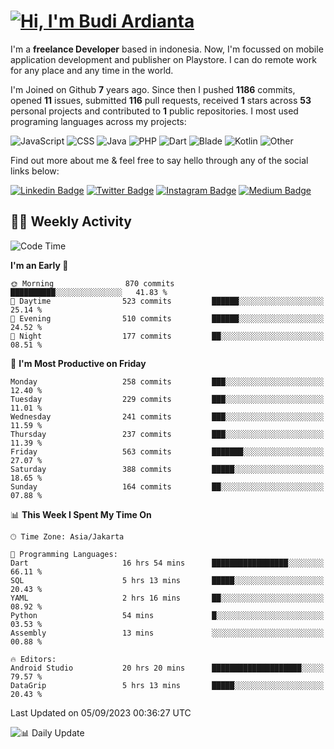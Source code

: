 # [![Hi, I'm Budi Ardianta](https://readme-typing-svg.herokuapp.com?size=24&vCenter=true&lines=%F0%9F%91%8B+Hi%2C+I'm+Budi+Ardianta+;%F0%9F%92%BB+Android+And+Web+Developer+)](https://git.io/typing-svg)

I'm a **freelance Developer** based in indonesia. Now, I'm focussed on mobile application development and publisher on Playstore. I can do remote work for any place and any time in the world.

I'm Joined on Github **7** years ago. Since then I pushed **1186** commits, opened **11** issues, submitted **116** pull requests, received **1** stars across **53** personal projects and contributed to **1** public repositories.
I most used programing languages across my projects:

![JavaScript](https://img.shields.io/badge/-JavaScript-%23f1e05a?style=flat&logo=JavaScript&logoColor=white)
![CSS](https://img.shields.io/badge/-CSS-%23563d7c?style=flat&logo=CSS&logoColor=white)
![Java](https://img.shields.io/badge/-Java-%23b07219?style=flat&logo=Java&logoColor=white)
![PHP](https://img.shields.io/badge/-PHP-%234F5D95?style=flat&logo=PHP&logoColor=white)
![Dart](https://img.shields.io/badge/-Dart-%2300B4AB?style=flat&logo=Dart&logoColor=white)
![Blade](https://img.shields.io/badge/-Blade-%23f7523f?style=flat&logo=Blade&logoColor=white)
![Kotlin](https://img.shields.io/badge/-Kotlin-%23A97BFF?style=flat&logo=Kotlin&logoColor=white)
![Other](https://img.shields.io/badge/-Other-%23ededed?style=flat&logo=Other&logoColor=white)

Find out more about me & feel free to say hello through any of the social links below:

[![Linkedin Badge](https://img.shields.io/badge/-budiardianata-blue?style=flat&logo=Linkedin&logoColor=white&link=https://www.linkedin.com/in/budiardianata/)](https://www.linkedin.com/in/budiardianata/)
[![Twitter Badge](https://img.shields.io/badge/-budiardianata-%231DA1F2.svg?style=flat&logo=twitter&logoColor=white&link=https://www.twitter.com/budiardianata)](https://www.linkedin.com/in/budiardianata/)
[![Instagram Badge](https://img.shields.io/badge/-budiardianata-purple?style=flat&logo=instagram&logoColor=white&link=https://instagram.com/budiardianata/)](https://instagram.com/budiardianata)
[![Medium Badge](https://img.shields.io/badge/-@budiardianata-%2312100E.svg?style=flat&logo=Medium&logoColor=white&link=https://medium.com/@budiardianata/)](https://medium.com/@budiardianata)

## 👨‍💻 Weekly Activity
<!--START_SECTION:waka-->
![Code Time](http://img.shields.io/badge/Code%20Time-2%2C120%20hrs%2034%20mins-blue)

**I'm an Early 🐤** 

```text
🌞 Morning                870 commits         ██████████░░░░░░░░░░░░░░░   41.83 % 
🌆 Daytime                523 commits         ██████░░░░░░░░░░░░░░░░░░░   25.14 % 
🌃 Evening                510 commits         ██████░░░░░░░░░░░░░░░░░░░   24.52 % 
🌙 Night                  177 commits         ██░░░░░░░░░░░░░░░░░░░░░░░   08.51 % 
```
📅 **I'm Most Productive on Friday** 

```text
Monday                   258 commits         ███░░░░░░░░░░░░░░░░░░░░░░   12.40 % 
Tuesday                  229 commits         ███░░░░░░░░░░░░░░░░░░░░░░   11.01 % 
Wednesday                241 commits         ███░░░░░░░░░░░░░░░░░░░░░░   11.59 % 
Thursday                 237 commits         ███░░░░░░░░░░░░░░░░░░░░░░   11.39 % 
Friday                   563 commits         ███████░░░░░░░░░░░░░░░░░░   27.07 % 
Saturday                 388 commits         █████░░░░░░░░░░░░░░░░░░░░   18.65 % 
Sunday                   164 commits         ██░░░░░░░░░░░░░░░░░░░░░░░   07.88 % 
```


📊 **This Week I Spent My Time On** 

```text
🕑︎ Time Zone: Asia/Jakarta

💬 Programming Languages: 
Dart                     16 hrs 54 mins      █████████████████░░░░░░░░   66.11 % 
SQL                      5 hrs 13 mins       █████░░░░░░░░░░░░░░░░░░░░   20.43 % 
YAML                     2 hrs 16 mins       ██░░░░░░░░░░░░░░░░░░░░░░░   08.92 % 
Python                   54 mins             █░░░░░░░░░░░░░░░░░░░░░░░░   03.53 % 
Assembly                 13 mins             ░░░░░░░░░░░░░░░░░░░░░░░░░   00.88 % 

🔥 Editors: 
Android Studio           20 hrs 20 mins      ████████████████████░░░░░   79.57 % 
DataGrip                 5 hrs 13 mins       █████░░░░░░░░░░░░░░░░░░░░   20.43 % 
```


 Last Updated on 05/09/2023 00:36:27 UTC
<!--END_SECTION:waka-->

![📊 Daily Update](https://github.com/budiardianata/budiardianata/actions/workflows/update-activity.yml/badge.svg)
